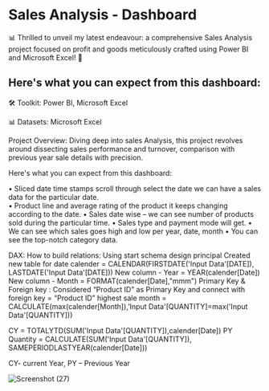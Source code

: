 #  Sales Analysis   - Dashboard

📊 Thrilled to unveil my latest endeavour: a comprehensive Sales Analysis project focused on profit and goods meticulously crafted using Power BI and Microsoft Excel! 🚀

 ## Here's what you can expect from this dashboard:

🛠️ Toolkit: Power BI, Microsoft Excel

📊 Datasets: Microsoft Excel

Project Overview:
Diving deep into sales Analysis, this project revolves around dissecting sales performance and turnover, comparison with previous year sale details with precision.

Here's what you can expect from this dashboard:

•	Sliced date time stamps scroll through select the date we can have a sales data for the particular date.	
•	Product line and average rating of the product it keeps changing according to the date.
•	Sales date wise – we can see number of products sold during the particular time. 
•	Sales type and payment mode will get. 
•	We can see which sales goes high and low per year, date, month 
•	You can see the top-notch category data.

DAX: 
How to build relations:
Using start schema design principal 
Created new table for date 
calender = CALENDAR(FIRSTDATE('Input Data'[DATE]), LASTDATE('Input Data'[DATE]))
New column - Year = YEAR(calender[Date])
New column - Month = FORMAT(calender[Date],"mmm")
Primary Key & Foreign key : 
Considered “Product ID” as Primary Key and connect with foreign key = “Product ID”
highest sale month = CALCULATE(max(calender[Month]),'Input Data'[QUANTITY]=max('Input Data'[QUANTITY]))

CY = TOTALYTD(SUM('Input Data'[QUANTITY]),calender[Date])
PY Quantity = CALCULATE(SUM('Input Data'[QUANTITY]), SAMEPERIODLASTYEAR(calender[Date]))

CY- current Year, PY – Previous Year 


![Screenshot (27)](https://github.com/Mohanasundaram-Mohi/Road-accident-Analysis-/assets/168515064/5373865c-7f59-4136-a05f-648f23d7e576)







 
